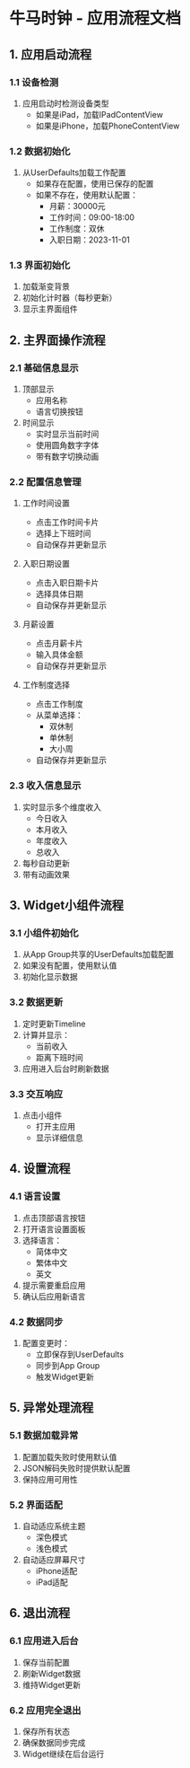 # 牛马时钟 - 应用流程文档

## 1. 应用启动流程

### 1.1 设备检测
1. 应用启动时检测设备类型
   - 如果是iPad，加载IPadContentView
   - 如果是iPhone，加载PhoneContentView

### 1.2 数据初始化
1. 从UserDefaults加载工作配置
   - 如果存在配置，使用已保存的配置
   - 如果不存在，使用默认配置：
     - 月薪：30000元
     - 工作时间：09:00-18:00
     - 工作制度：双休
     - 入职日期：2023-11-01

### 1.3 界面初始化
1. 加载渐变背景
2. 初始化计时器（每秒更新）
3. 显示主界面组件

## 2. 主界面操作流程

### 2.1 基础信息显示
1. 顶部显示
   - 应用名称
   - 语言切换按钮
2. 时间显示
   - 实时显示当前时间
   - 使用圆角数字字体
   - 带有数字切换动画

### 2.2 配置信息管理
1. 工作时间设置
   - 点击工作时间卡片
   - 选择上下班时间
   - 自动保存并更新显示

2. 入职日期设置
   - 点击入职日期卡片
   - 选择具体日期
   - 自动保存并更新显示

3. 月薪设置
   - 点击月薪卡片
   - 输入具体金额
   - 自动保存并更新显示

4. 工作制度选择
   - 点击工作制度
   - 从菜单选择：
     - 双休制
     - 单休制
     - 大小周
   - 自动保存并更新显示

### 2.3 收入信息显示
1. 实时显示多个维度收入
   - 今日收入
   - 本月收入
   - 年度收入
   - 总收入
2. 每秒自动更新
3. 带有动画效果

## 3. Widget小组件流程

### 3.1 小组件初始化
1. 从App Group共享的UserDefaults加载配置
2. 如果没有配置，使用默认值
3. 初始化显示数据

### 3.2 数据更新
1. 定时更新Timeline
2. 计算并显示：
   - 当前收入
   - 距离下班时间
3. 应用进入后台时刷新数据

### 3.3 交互响应
1. 点击小组件
   - 打开主应用
   - 显示详细信息

## 4. 设置流程

### 4.1 语言设置
1. 点击顶部语言按钮
2. 打开语言设置面板
3. 选择语言：
   - 简体中文
   - 繁体中文
   - 英文
4. 提示需要重启应用
5. 确认后应用新语言

### 4.2 数据同步
1. 配置变更时：
   - 立即保存到UserDefaults
   - 同步到App Group
   - 触发Widget更新

## 5. 异常处理流程

### 5.1 数据加载异常
1. 配置加载失败时使用默认值
2. JSON解码失败时提供默认配置
3. 保持应用可用性

### 5.2 界面适配
1. 自动适应系统主题
   - 深色模式
   - 浅色模式
2. 自动适应屏幕尺寸
   - iPhone适配
   - iPad适配

## 6. 退出流程

### 6.1 应用进入后台
1. 保存当前配置
2. 刷新Widget数据
3. 维持Widget更新

### 6.2 应用完全退出
1. 保存所有状态
2. 确保数据同步完成
3. Widget继续在后台运行 